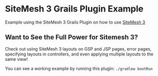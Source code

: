 # SiteMesh 3 Grails Plugin Example
Example using the SiteMesh 3 Grails Plugin on how to use [SiteMesh 3](https://github.com/sitemesh/sitemesh3)

## Want to See the Full Power for Sitemesh 3?
Check out using SiteMesh 3 layouts on GSP and JSP pages, error pages, specifying layouts in controllers, and even applying multiple layouts to the same view!

You can see a working example by running this plugin:
```./gradlew bootRun```
